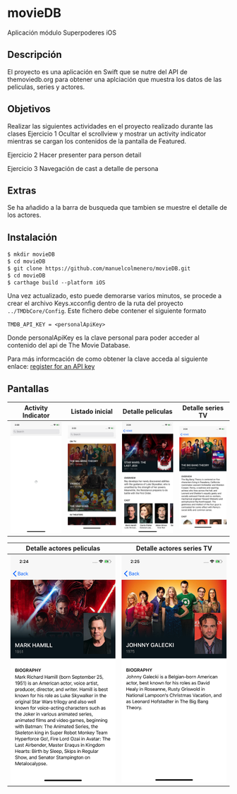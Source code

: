 # movieDB
Aplicación módulo Superpoderes iOS

## Descripción
El proyecto es una aplicación en Swift que se nutre del API de themoviedb.org para obtener una aplciación que muestra los datos de las peliculas, series y actores.

## Objetivos
Realizar las siguientes actividades en el proyecto realizado durante las clases
Ejercicio 1
Ocultar el scrollview y mostrar un activity indicator mientras se cargan los contenidos de la pantalla de Featured.

Ejercicio 2
Hacer presenter para person detail

Ejercicio 3
Navegación de cast a detalle de persona

## Extras
Se ha añadido a la barra de busqueda que tambien se muestre el detalle de los actores.

## Instalación
```
$ mkdir movieDB
$ cd movieDB
$ git clone https://github.com/manuelcolmenero/movieDB.git
$ cd movieDB
$ carthage build --platform iOS
```
Una vez actualizado, esto puede demorarse varios minutos, se procede a crear el archivo Keys.xcconfig dentro de la ruta del proyecto `../TMDbCore/Config`. Este fichero debe contener el siguiente formato

```
TMDB_API_KEY = <personalApiKey>
```

Donde personalApiKey es la clave personal para poder acceder al contenido del api de The Movie Database.

Para más informcación de como obtener la clave acceda al siguiente enlace:
[register for an API key](https://developers.themoviedb.org/3/getting-started/introduction)

## Pantallas
Activity Indicator | Listado inicial | Detalle peliculas | Detalle series TV 
------------ | ------------- | ------------- | -------------
<img src = "https://github.com/manuelcolmenero/movieDB/blob/master/screenshots/activityIndicator.png" width="250px"> | <img src = "https://github.com/manuelcolmenero/movieDB/blob/master/screenshots/main.png" width="250px"> | <img src = "https://github.com/manuelcolmenero/movieDB/blob/master/screenshots/movies.png" width="250px"> | <img src = "https://github.com/manuelcolmenero/movieDB/blob/master/screenshots/tvshows.png" width="250px">

Detalle actores peliculas | Detalle actores series TV 
------------- | -------------
<img src = "https://github.com/manuelcolmenero/movieDB/blob/master/screenshots/personmovies.png" width="250px"> | <img src = "https://github.com/manuelcolmenero/movieDB/blob/master/screenshots/persontvshows.png" width="250px"> 
